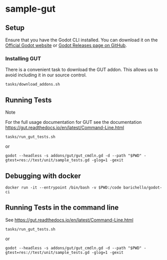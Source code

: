 # sample-gut

## Setup

Ensure that you have the Godot CLI installed. You can download it on the [Official Godot website](https://godotengine.org/) or [Godot Releases page on GitHub](https://github.com/godotengine/godot/releases).

### Installing GUT

There is a convenient task to download the GUT addon. This allows us to avoid including it in our source control.

```
tasks/download_addons.sh
```

## Running Tests
> [!NOTE]
> For the full usage documentation for GUT see the documentation https://gut.readthedocs.io/en/latest/Command-Line.html


```shell
tasks/run_gut_tests.sh
```

or

```shell
godot --headless -s addons/gut/gut_cmdln.gd -d --path "$PWD" -gtest=res://test/unit/sample_tests.gd -glog=1 -gexit
```

## Debugging with docker

```shell
docker run -it --entrypoint /bin/bash -v $PWD:/code barichello/godot-ci 
```

## Running Tests in the command line

See https://gut.readthedocs.io/en/latest/Command-Line.html

```shell
tasks/run_gut_tests.sh
```

or

```shell
godot --headless -s addons/gut/gut_cmdln.gd -d --path "$PWD" -gtest=res://test/unit/sample_tests.gd -glog=1 -gexit
```
